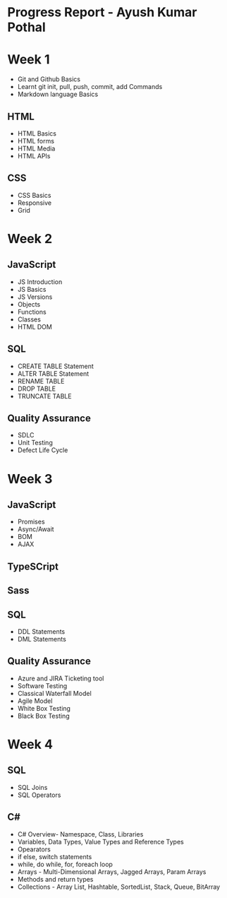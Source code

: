# Progress Report - Ayush Kumar Pothal

# Week 1
- Git and Github Basics
- Learnt git init, pull, push, commit, add Commands
- Markdown language Basics
## HTML
- HTML Basics
- HTML forms
- HTML Media
- HTML APIs
## CSS
- CSS Basics
- Responsive
- Grid

# Week 2

## JavaScript
- JS Introduction
- JS Basics
- JS Versions
- Objects
- Functions
- Classes
- HTML DOM
## SQL
- CREATE TABLE Statement
- ALTER TABLE Statement
- RENAME TABLE
- DROP TABLE
- TRUNCATE TABLE
## Quality Assurance
- SDLC
- Unit Testing
- Defect Life Cycle

# Week 3

## JavaScript
- Promises
- Async/Await
- BOM
- AJAX
## TypeSCript
## Sass
## SQL
- DDL Statements
- DML Statements
## Quality Assurance
- Azure and JIRA Ticketing tool
- Software Testing
- Classical Waterfall Model
- Agile Model
- White Box Testing
- Black Box Testing

# Week 4

## SQL
- SQL Joins
- SQL Operators
## C#
- C# Overview- Namespace, Class, Libraries
- Variables, Data Types, Value Types and Reference Types
- Opearators
- if else, switch statements
- while, do while, for, foreach loop
- Arrays - Multi-Dimensional Arrays, Jagged Arrays, Param Arrays
- Methods and return types
- Collections - Array List, Hashtable, SortedList, Stack, Queue, BitArray

